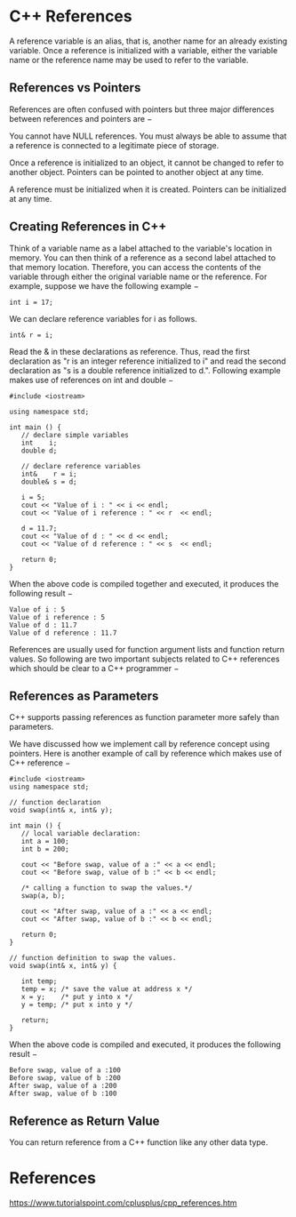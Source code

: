 # C++ References

A reference variable is an alias, that is, another name for an already existing variable. Once a reference is initialized with a variable, either the variable name or the reference name may be used to refer to the variable.

## References vs Pointers
References are often confused with pointers but three major differences between references and pointers are −

You cannot have NULL references. You must always be able to assume that a reference is connected to a legitimate piece of storage.

Once a reference is initialized to an object, it cannot be changed to refer to another object. Pointers can be pointed to another object at any time.

A reference must be initialized when it is created. Pointers can be initialized at any time.

## Creating References in C++
Think of a variable name as a label attached to the variable's location in memory. You can then think of a reference as a second label attached to that memory location. Therefore, you can access the contents of the variable through either the original variable name or the reference. For example, suppose we have the following example −
```
int i = 17;
```
We can declare reference variables for i as follows.
```
int& r = i;
```
Read the & in these declarations as reference. Thus, read the first declaration as "r is an integer reference initialized to i" and read the second declaration as "s is a double reference initialized to d.". Following example makes use of references on int and double −

```
#include <iostream>

using namespace std;

int main () {
   // declare simple variables
   int    i;
   double d;

   // declare reference variables
   int&    r = i;
   double& s = d;

   i = 5;
   cout << "Value of i : " << i << endl;
   cout << "Value of i reference : " << r  << endl;

   d = 11.7;
   cout << "Value of d : " << d << endl;
   cout << "Value of d reference : " << s  << endl;

   return 0;
}
```
When the above code is compiled together and executed, it produces the following result −
```
Value of i : 5
Value of i reference : 5
Value of d : 11.7
Value of d reference : 11.7
```
References are usually used for function argument lists and function return values. So following are two important subjects related to C++ references which should be clear to a C++ programmer −

##	References as Parameters
C++ supports passing references as function parameter more safely than parameters.

We have discussed how we implement call by reference concept using pointers. Here is another example of call by reference which makes use of C++ reference −

```
#include <iostream>
using namespace std;

// function declaration
void swap(int& x, int& y);

int main () {
   // local variable declaration:
   int a = 100;
   int b = 200;

   cout << "Before swap, value of a :" << a << endl;
   cout << "Before swap, value of b :" << b << endl;

   /* calling a function to swap the values.*/
   swap(a, b);

   cout << "After swap, value of a :" << a << endl;
   cout << "After swap, value of b :" << b << endl;

   return 0;
}

// function definition to swap the values.
void swap(int& x, int& y) {

   int temp;
   temp = x; /* save the value at address x */
   x = y;    /* put y into x */
   y = temp; /* put x into y */

   return;
}
```
When the above code is compiled and executed, it produces the following result −
```
Before swap, value of a :100
Before swap, value of b :200
After swap, value of a :200
After swap, value of b :100
```

##	Reference as Return Value
You can return reference from a C++ function like any other data type.

# References
https://www.tutorialspoint.com/cplusplus/cpp_references.htm
